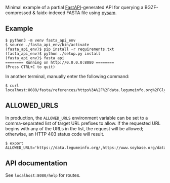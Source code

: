 
Minimal example of a partial [FastAPI](https://fastapi.tiangolo.com/)-generated API for querying a BGZF-compressed & faidx-indexed FASTA file using [pysam](https://pysam.readthedocs.io/).

## Example

```
$ python3 -m venv fasta_api_env
$ source ./fasta_api_env/bin/activate
(fasta_api_env)$ pip install -r requirements.txt
(fasta_api_env)$ python ./setup.py install
(fasta_api_env)$ fasta_api
======== Running on http://0.0.0.0:8080 ========
(Press CTRL+C to quit)
```

In another terminal, manually enter the following command:
```
$ curl localhost:8080/fasta/references/https%3A%2F%2Fdata.legumeinfo.org%2FGlycine%2Fmax%2Fgenomes%2FWm82.gnm2.DTC4%2Fglyma.Wm82.gnm2.DTC4.genome_main.fna.gz
```

## ALLOWED_URLS

In production, the `ALLOWED_URLS` environment variable can be set to a comma-separated list of target URL prefixes to allow.
If the requested URL begins with any of the URLs in the list, the request will be allowed; otherwise, an HTTP 403 status code will result.

```
$ export ALLOWED_URLS='https://data.legumeinfo.org/,https://www.soybase.org/data/v2/';fasta_api
```

## API documentation

See `localhost:8080/help` for routes.
